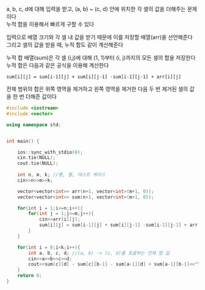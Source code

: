 a, b, c, d에 대해 입력을 받고, (a, b) ~ (c, d) 안에 위치한 각 셀의 값을 더해주는 문제이다<br>
누적 합을 이용해서 빠르게 구할 수 있다 <br>

입력으로 배열 크기와 각 셀 내 값을 받기 때문에 이를 저장할 배열(arr)을 선언해준다 <br>
그리고 셀의 값을 받을 때, 누적 합도 같이 계산해준다<br>

누적 합 배열(sum)은 각 셀 (i,j)에 대해 (1, 1)부터 (i, j)까지의 모든 셀의 합을 저장한다<br>
누적 합은 다음과 같은 공식을 이용해 계산한다
```
sum[i][j] = sum[i-1][j] + sum[i][j-1] -sum[i-1][j-1] + arr[i][j]
```
전체 범위의 합은 위쪽 영역을 제거하고 왼쪽 영역을 제거한 다음 두 번 제거된 셀의 값을 한 번 더해준 값이다

```C++
#include <iostream>
#include <vector>

using namespace std;


int main() {

    ios::sync_with_stdio(0);
    cin.tie(NULL);
    cout.tie(NULL);
    
    int n, m, k; //행, 열, 테스트 케이스
    cin>>n>>m>>k;

    vector<vector<int>> arr(n+1, vector<int>(m+1, 0));
    vector<vector<int>> sum(n+1, vector<int>(m+1, 0));

    for(int i = 1;i<=n;i++){
        for(int j = 1;j<=m;j++){
            cin>>arr[i][j];
            sum[i][j] = sum[i-1][j] + sum[i][j-1] -sum[i-1][j-1] + arr[i][j];
        }
    }

    for(int i = 0;i<k;i++){
        int a, b, c, d; //(a, b) -> (c, d)를 포괄하는 전체 땅 값 
        cin>>a>>b>>c>>d; 
        cout<<sum[c][d] - sum[c][b-1] - sum[a-1][d] + sum[a-1][b-1]<<"\n";
    }
    return 0;
}

```

